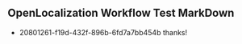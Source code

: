 ## OpenLocalization Workflow Test MarkDown
* 20801261-f19d-432f-896b-6fd7a7bb454b thanks!

<!--HONumber=Oct16_HO3-->


